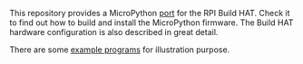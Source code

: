 
This repository provides a MicroPython [port](./port/RPI_BUILD_HAT/) for the RPI Build HAT. Check it to find out how to build and install the MicroPython firmware. The Build HAT hardware configuration is also described in great detail.

There are some [example programs](./examples/) for illustration purpose.
